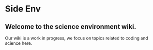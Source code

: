 # Side Env


## Welcome to the science environment wiki.
Our wiki is a work in progress, we focus on topics related to coding and science here.

```{tableofcontents}
```
